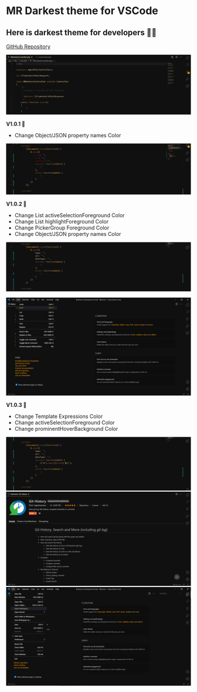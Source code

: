 # MR Darkest theme for VSCode

## Here is darkest theme for developers 🤙🎉

[GitHub Repository](https://github.com/mahmoudmohamedramadan/mr-darkest-theme)

![Screen Shot-I](./images/code_v1.0.0.png)

**V1.0.1 🎨**
<ul>
 <li>Change Object/JSON property names Color</li>
</ul>

![Screen Shot-II](./images/code_v1.0.1.png)

**V1.0.2 🎨**
<ul>
 <li>Change List activeSelectionForeground Color</li>
 <li>Change List highlightForeground Color</li>
 <li>Change PickerGroup Foreground Color</li>
 <li>Change Object/JSON property names Color</li>
</ul>

![Screen Shot-III](./images/code_v1.0.2_1.png)

![Screen Shot-IV](./images/code_v1.0.2_2.png)

**V1.0.3 🎨**
<ul>
 <li>Change Template Expressions Color</li>
 <li>Change activeSelectionForeground Color</li>
 <li>Change prominentHoverBackground Color</li>
</ul>

![Screen Shot-V](./images/code_v1.0.3_1.png)
![Screen Shot-VI](./images/code_v1.0.3_2.png)
![Screen Shot-VII](./images/code_v1.0.3_3.png)